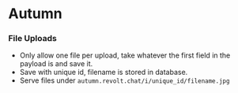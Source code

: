 # Autumn

### File Uploads

- Only allow one file per upload, take whatever the first field in the payload is and save it.
- Save with unique id, filename is stored in database.
- Serve files under `autumn.revolt.chat/i/unique_id/filename.jpg`
